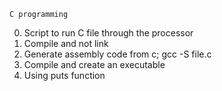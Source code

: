 	C programming
0. Script to run C file through the processor
1. Compile and not link
2. Generate assembly code from c; gcc -S file.c
3. Compile and create an executable
4. Using puts function
